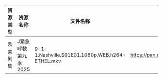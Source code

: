| 资源类型 | 资源名称         | 文件名称                                            | 分享链接                                | 更新时间                |
| ---- | ------------ | ----------------------------------------------- | ----------------------------------- | ------------------- |
| 欧美剧集 | J紧急呼救第九季2025 | 9-1-1.Nashville.S01E01.1080p.WEB.h264-ETHEL.mkv | https://pan.quark.cn/s/434ae231f0c8 | 2025-10-11 01:22:21 |
